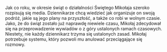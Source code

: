 Jak co roku, w okresie świąt o działalności Świętego Mikołaja szeroko rozpisują się media. Dziennikarze chcą wiedzieć jak organizuje on swoją podróż, jakie są jego plany na przyszłość, a także co robi w wolnym czasie. Jako, że do świąt zostało już naprawdę niewiele czasu, Mikołaj zdecydował się na przeprowadzenie wywiadów o z góry ustalonych ramach czasowych. Niestety, nie każdy dziennikarz trzyma się ustalonych zasad. Mikołaj potrzebuje systemu, który pozwoli mu anulować przeciągające się rozmowy.
